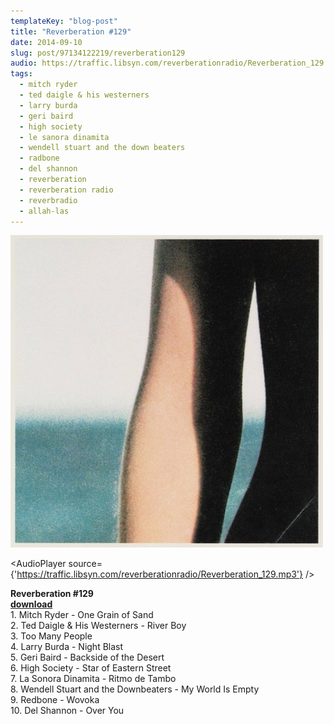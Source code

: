 ```yaml
---
templateKey: "blog-post"
title: "Reverberation #129"
date: 2014-09-10
slug: post/97134122219/reverberation129
audio: https://traffic.libsyn.com/reverberationradio/Reverberation_129.mp3
tags:
  - mitch ryder
  - ted daigle & his westerners
  - larry burda
  - geri baird
  - high society
  - le sanora dinamita
  - wendell stuart and the down beaters
  - radbone
  - del shannon
  - reverberation
  - reverberation radio
  - reverbradio
  - allah-las
---
```


![Reverberation #129](../images/7024083eabaa0d40019dcd407af298937c852c6123a0225bd2dd2b019639fc82.jpg)

<AudioPlayer source={'https://traffic.libsyn.com/reverberationradio/Reverberation_129.mp3'} />

<p><strong>Reverberation #129<br /></strong><strong><a href="https://traffic.libsyn.com/reverberationradio/Reverberation_129.mp3" title="download" target="_blank">download<br /></a></strong>1. Mitch Ryder - One Grain of Sand<br />2. Ted Daigle &amp; His Westerners - River Boy<br />3. Too Many People<br />4. Larry Burda - Night Blast<br />5. Geri Baird - Backside of the Desert<br />6. High Society - Star of Eastern Street<br />7. La Sonora Dinamita - Ritmo de Tambo<br />8. Wendell Stuart and the Downbeaters - My World Is Empty<br />9. Redbone - Wovoka<br />10. Del Shannon - Over You</p>
